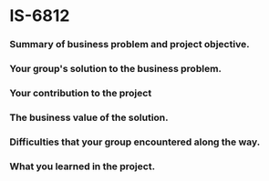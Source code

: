# IS-6812

### Summary of business problem and project objective.

### Your group's solution to the business problem.

### Your contribution to the project

### The business value of the solution.

### Difficulties that your group encountered along the way.

### What you learned in the project.
